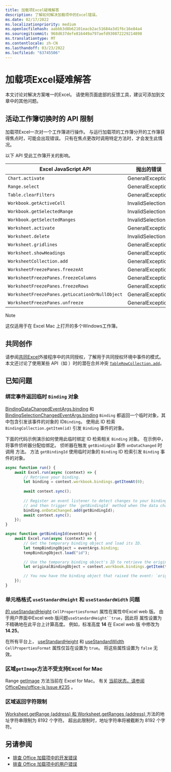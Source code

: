 ```yaml
---
title: 加载项Excel疑难解答
description: 了解如何解决加载项中的Excel错误。
ms.date: 02/17/2022
ms.localizationpriority: medium
ms.openlocfilehash: aabbb3d8b62101eacb2ac51684a3d1f6c16e84a4
ms.sourcegitcommit: 968d637defe816449a797aefd930872229214898
ms.translationtype: MT
ms.contentlocale: zh-CN
ms.lasthandoff: 03/23/2022
ms.locfileid: "63745506"
---
```

# <a name="troubleshooting-excel-add-ins"></a>加载项Excel疑难解答

本文讨论对解决方案唯一的Excel。 请使用页面底部的反馈工具，建议可添加到文章中的其他问题。

## <a name="api-limitations-when-the-active-workbook-switches"></a>活动工作簿切换时的 API 限制

加载项Excel一次对一个工作簿进行操作。 与运行加载项的工作簿分开的工作簿获得焦点时，可能会出现错误。 只有在焦点更改时调用特定方法时，才会发生此情况。

以下 API 受此工作簿开关的影响。

|Excel JavaScript API | 抛出的错误 |
|--|--|
| `Chart.activate` | GeneralException |
| `Range.select` | GeneralException |
| `Table.clearFilters` | GeneralException |
| `Workbook.getActiveCell`  | InvalidSelection|
| `Workbook.getSelectedRange` | InvalidSelection|
| `Workbook.getSelectedRanges`  | InvalidSelection|
| `Worksheet.activate` | GeneralException |
| `Worksheet.delete`  | InvalidSelection|
| `Worksheet.gridlines` | GeneralException |
| `Worksheet.showHeadings` | GeneralException |
| `WorksheetCollection.add` | GeneralException |
| `WorksheetFreezePanes.freezeAt` | GeneralException |
| `WorksheetFreezePanes.freezeColumns` | GeneralException |
| `WorksheetFreezePanes.freezeRows` | GeneralException |
| `WorksheetFreezePanes.getLocationOrNullObject`| GeneralException |
| `WorksheetFreezePanes.unfreeze` | GeneralException |

> [!NOTE]
> 这仅适用于在 Excel Mac 上打开的多个Windows工作簿。

## <a name="coauthoring"></a>共同创作

请参阅[共同Excel](co-authoring-in-excel-add-ins.md)外接程序中的共同授权，了解用于共同授权环境中事件的模式。 本文还讨论了使用某些 API（如 ）时的潜在合并冲突 [`TableRowCollection.add`](/javascript/api/excel/excel.tablerowcollection#excel-excel-tablerowcollection-add-member(1))。

## <a name="known-issues"></a>已知问题

### <a name="binding-events-return-temporary-binding-obects"></a>绑定事件返回临时 `Binding` 对象

[BindingDataChangedEventArgs.binding](/javascript/api/excel/excel.bindingdatachangedeventargs#excel-excel-bindingdatachangedeventargs-binding-member) 和 [BindingSelectionChangedEventArgs.binding](/javascript/api/excel/excel.bindingselectionchangedeventargs#excel-excel-bindingselectionchangedeventargs-binding-member) `Binding` 都返回一个临时对象，其中包含引发该事件的对象的 ID`Binding`。 使用此 ID 检索 `BindingCollection.getItem(id)` 引发 `Binding` 事件的对象。

下面的代码示例演示如何使用此临时绑定 ID 检索相关 `Binding` 对象。 在示例中，将事件侦听器分配给绑定。 侦听器在触发 `getBindingId` 事件 `onDataChanged` 时调用 方法。 方法 `getBindingId` 使用临时对象的 `Binding` ID 检索引发 `Binding` 事件的对象。

```js
async function run() {
    await Excel.run(async (context) => {
        // Retrieve your binding.
        let binding = context.workbook.bindings.getItemAt(0);
    
        await context.sync();
    
        // Register an event listener to detect changes to your binding
        // and then trigger the `getBindingId` method when the data changes. 
        binding.onDataChanged.add(getBindingId);
        await context.sync();
    });
}

async function getBindingId(eventArgs) {
    await Excel.run(async (context) => {
        // Get the temporary binding object and load its ID. 
        let tempBindingObject = eventArgs.binding;
        tempBindingObject.load("id");

        // Use the temporary binding object's ID to retrieve the original binding object. 
        let originalBindingObject = context.workbook.bindings.getItem(tempBindingObject.id);

        // You now have the binding object that raised the event: `originalBindingObject`. 
    });
}
```

### <a name="cell-format-usestandardheight-and-usestandardwidth-issues"></a>单元格格式 `useStandardHeight` 和 `useStandardWidth` 问题

[的 useStandardHeight](/javascript/api/excel/excel.cellpropertiesformat#excel-excel-cellpropertiesformat-usestandardheight-member) `CellPropertiesFormat` 属性在属性中Excel web 版。 由于用户界面中Excel web 版问题`useStandardHeight``true`，因此将 属性设置为不精确地在此平台上计算高度。 例如，标准高度 **14** 在 Excel web 版 中修改为 **14.25**。

在所有平台上， [useStandardHeight](/javascript/api/excel/excel.cellpropertiesformat#excel-excel-cellpropertiesformat-usestandardheight-member) 和 [useStandardWidth](/javascript/api/excel/excel.cellpropertiesformat#excel-excel-cellpropertiesformat-usestandardwidth-member) `CellPropertiesFormat` 属性仅旨在设置为 `true`。 将这些属性设置为 `false` 无效。

### <a name="range-getimage-method-unsupported-on-excel-for-mac"></a>区域`getImage`方法不受支持Excel for Mac

Range [getImage](/javascript/api/excel/excel.range#excel-excel-range-getimage-member(1)) 方法当前在 Excel for Mac。 有关 [当前状态，请参阅 OfficeDev/office-js Issue #235](https://github.com/OfficeDev/office-js/issues/235) 。

### <a name="range-return-character-limit"></a>区域返回字符限制

[Worksheet.getRange (address) ](/javascript/api/excel/excel.worksheet#excel-excel-worksheet-getrange-member(1)) [和 Worksheet.getRanges (address) ](/javascript/api/excel/excel.worksheet#excel-excel-worksheet-getranges-member(1)) 方法的地址字符串限制为 8192 个字符。 超出此限制时，地址字符串将被截断为 8192 个字符。

## <a name="see-also"></a>另请参阅

- [排查 Office 加载项中的开发错误](../testing/troubleshoot-development-errors.md)
- [排查 Office 加载项中的用户错误](../testing/testing-and-troubleshooting.md)
